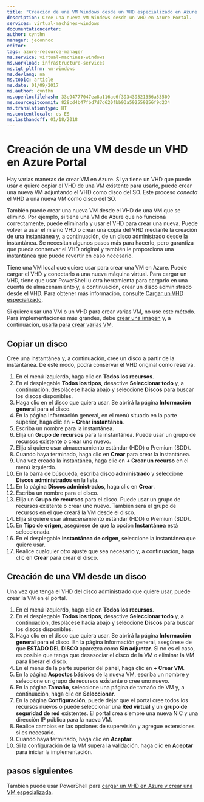 ```yaml
---
title: "Creación de una VM Windows desde un VHD especializado en Azure Portal| Microsoft Docs"
description: Cree una nueva VM Windows desde un VHD en Azure Portal.
services: virtual-machines-windows
documentationcenter: 
author: cynthn
manager: jeconnoc
editor: 
tags: azure-resource-manager
ms.service: virtual-machines-windows
ms.workload: infrastructure-services
ms.tgt_pltfrm: vm-windows
ms.devlang: na
ms.topic: article
ms.date: 01/09/2017
ms.author: cynthn
ms.openlocfilehash: 33e94777047ea8a116ae6f393439521356a53509
ms.sourcegitcommit: 828cd4b47fbd7d7d620fbb93a592559256f9d234
ms.translationtype: HT
ms.contentlocale: es-ES
ms.lasthandoff: 01/18/2018
---
```

# <a name="create-a-vm-from-a-vhd-using-the-azure-portal"></a>Creación de una VM desde un VHD en Azure Portal


Hay varias maneras de crear VM en Azure. Si ya tiene un VHD que puede usar o quiere copiar el VHD de una VM existente para usarlo, puede crear una nueva VM adjuntando el VHD como disco del SO. Este proceso *conecta* el VHD a una nueva VM como disco del SO.

También puede crear una nueva VM desde el VHD de una VM que se eliminó. Por ejemplo, si tiene una VM de Azure que no funciona correctamente, puede eliminarla y usar el VHD para crear una nueva. Puede volver a usar el mismo VHD o crear una copia del VHD mediante la creación de una instantánea y, a continuación, de un disco administrado desde la instantánea. Se necesitan algunos pasos más para hacerlo, pero garantiza que pueda conservar el VHD original y también le proporciona una instantánea que puede revertir en caso necesario.

Tiene una VM local que quiere usar para crear una VM en Azure. Puede cargar el VHD y conectarlo a una nueva máquina virtual. Para cargar un VHD, tiene que usar PowerShell u otra herramienta para cargarlo en una cuenta de almacenamiento y, a continuación, crear un disco administrado desde el VHD. Para obtener más información, consulte [Cargar un VHD especializado](create-vm-specialized.md#option-2-upload-a-specialized-vhd).

Si quiere usar una VM o un VHD para crear varias VM, no use este método. Para implementaciones más grandes, debe [crear una imagen](capture-image-resource.md) y, a continuación, [usarla para crear varias VM](create-vm-generalized-managed.md).


## <a name="copy-a-disk"></a>Copiar un disco

Cree una instantánea y, a continuación, cree un disco a partir de la instantánea. De este modo, podrá conservar el VHD original como reserva.

1. En el menú izquierdo, haga clic en **Todos los recursos**.
2. En el desplegable **Todos los tipos**, desactive **Seleccionar todo** y, a continuación, desplácese hacia abajo y seleccione **Discos** para buscar los discos disponibles.
3. Haga clic en el disco que quiera usar. Se abrirá la página **Información general** para el disco.
4. En la página Información general, en el menú situado en la parte superior, haga clic en **+ Crear instantánea**. 
5. Escriba un nombre para la instantánea.
6. Elija un **Grupo de recursos** para la instantánea. Puede usar un grupo de recursos existente o crear uno nuevo.
7. Elija si quiere usar almacenamiento estándar (HDD) o Premium (SDD).
8. Cuando haya terminado, haga clic en **Crear** para crear la instantánea.
9. Una vez creada la instantánea, haga clic en **+ Crear un recurso** en el menú izquierdo.
10. En la barra de búsqueda, escriba **disco administrado** y seleccione **Discos administrados** en la lista.
11. En la página **Discos administrados**, haga clic en **Crear**.
12. Escriba un nombre para el disco.
13. Elija un **Grupo de recursos** para el disco. Puede usar un grupo de recursos existente o crear uno nuevo. También será el grupo de recursos en el que creará la VM desde el disco.
14. Elija si quiere usar almacenamiento estándar (HDD) o Premium (SDD).
15. En **Tipo de origen**, asegúrese de que la opción **Instantánea** está seleccionada.
16. En el desplegable **Instantánea de origen**, seleccione la instantánea que quiere usar.
17. Realice cualquier otro ajuste que sea necesario y, a continuación, haga clic en **Crear** para crear el disco.

## <a name="create-a-vm-from-a-disk"></a>Creación de una VM desde un disco

Una vez que tenga el VHD del disco administrado que quiere usar, puede crear la VM en el portal.

1. En el menú izquierdo, haga clic en **Todos los recursos**.
2. En el desplegable **Todos los tipos**, desactive **Seleccionar todo** y, a continuación, desplácese hacia abajo y seleccione **Discos** para buscar los discos disponibles.
3. Haga clic en el disco que quiera usar. Se abrirá la página **Información general** para el disco.
En la página Información general, asegúrese de que **ESTADO DEL DISCO** aparezca como **Sin adjuntar**. Si no es el caso, es posible que tenga que desasociar el disco de la VM o eliminar la VM para liberar el disco.
4. En el menú de la parte superior del panel, haga clic en **+ Crear VM**.
5. En la página **Aspectos básicos** de la nueva VM, escriba un nombre y seleccione un grupo de recursos existente o cree uno nuevo.
6. En la página **Tamaño**, seleccione una página de tamaño de VM y, a continuación, haga clic en **Seleccionar**.
7. En la página **Configuración**, puede dejar que el portal cree todos los recursos nuevos o puede seleccionar una **Red virtual** y un **grupo de seguridad de red** existentes. El portal crea siempre una nueva NIC y una dirección IP pública para la nueva VM. 
8. Realice cambios en las opciones de supervisión y agregue extensiones si es necesario.
9. Cuando haya terminado, haga clic en **Aceptar**. 
10. Si la configuración de la VM supera la validación, haga clic en **Aceptar** para iniciar la implementación.

## <a name="next-steps"></a>pasos siguientes

También puede usar PowerShell para [cargar un VHD en Azure y crear una VM especializada](create-vm-specialized.md).


